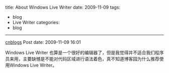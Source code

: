 title: About Windows Live Writer
date: 2009-11-09
tags:
  - blog
  - Live Writer
categories:
  - blog
---

[cnblogs](http://www.cnblogs.com/pcy0/archive/2009/11/09/1599112.html) Post date: 2009-11-09 16:01

Windows Live Writer 也算是一个很好的编辑器了，但是我觉得并不适合我们程序员来用，主要缺憾是不能对代码区域进行语法着色，真不知道博客园为什么推荐使用Windows Live Writer。
